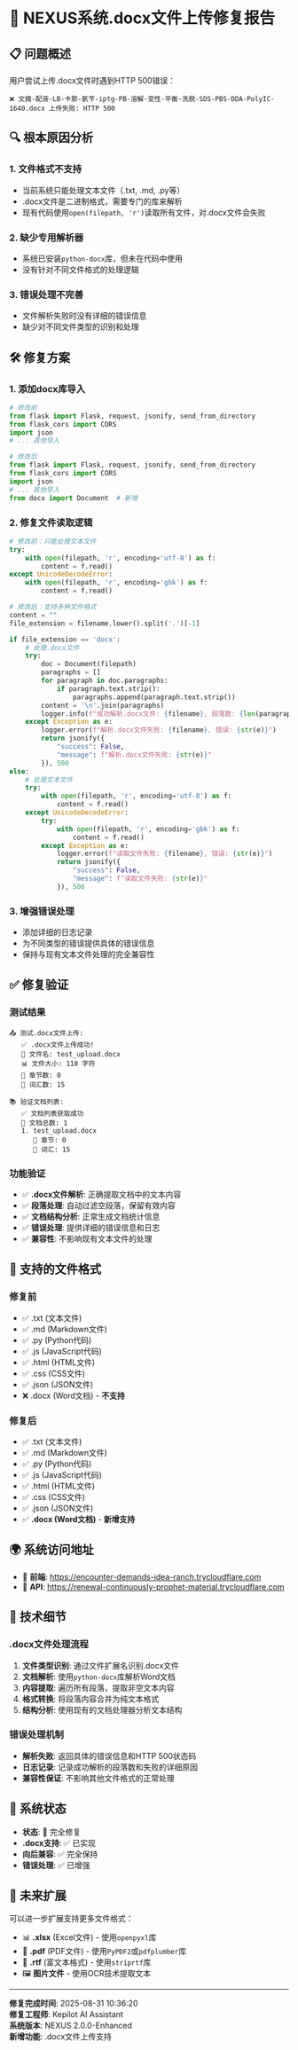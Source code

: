 # 🎉 NEXUS系统.docx文件上传修复报告

## 📋 问题概述

用户尝试上传.docx文件时遇到HTTP 500错误：
```
❌ 文摘-配液-LB-卡那-氨苄-iptg-PB-溶解-变性-平衡-洗脱-SDS-PBS-DDA-PolyIC-1640.docx 上传失败: HTTP 500
```

## 🔍 根本原因分析

### 1. **文件格式不支持**
- 当前系统只能处理文本文件（.txt, .md, .py等）
- .docx文件是二进制格式，需要专门的库来解析
- 现有代码使用`open(filepath, 'r')`读取所有文件，对.docx文件会失败

### 2. **缺少专用解析器**
- 系统已安装`python-docx`库，但未在代码中使用
- 没有针对不同文件格式的处理逻辑

### 3. **错误处理不完善**
- 文件解析失败时没有详细的错误信息
- 缺少对不同文件类型的识别和处理

## 🛠️ 修复方案

### 1. **添加docx库导入**
```python
# 修改前
from flask import Flask, request, jsonify, send_from_directory
from flask_cors import CORS
import json
# ... 其他导入

# 修改后
from flask import Flask, request, jsonify, send_from_directory
from flask_cors import CORS
import json
# ... 其他导入
from docx import Document  # 新增
```

### 2. **修复文件读取逻辑**
```python
# 修改前：只能处理文本文件
try:
    with open(filepath, 'r', encoding='utf-8') as f:
        content = f.read()
except UnicodeDecodeError:
    with open(filepath, 'r', encoding='gbk') as f:
        content = f.read()

# 修改后：支持多种文件格式
content = ""
file_extension = filename.lower().split('.')[-1]

if file_extension == 'docx':
    # 处理.docx文件
    try:
        doc = Document(filepath)
        paragraphs = []
        for paragraph in doc.paragraphs:
            if paragraph.text.strip():
                paragraphs.append(paragraph.text.strip())
        content = '\n'.join(paragraphs)
        logger.info(f"成功解析.docx文件: {filename}, 段落数: {len(paragraphs)}")
    except Exception as e:
        logger.error(f"解析.docx文件失败: {filename}, 错误: {str(e)}")
        return jsonify({
            "success": False, 
            "message": f"解析.docx文件失败: {str(e)}"
        }), 500
else:
    # 处理文本文件
    try:
        with open(filepath, 'r', encoding='utf-8') as f:
            content = f.read()
    except UnicodeDecodeError:
        try:
            with open(filepath, 'r', encoding='gbk') as f:
                content = f.read()
        except Exception as e:
            logger.error(f"读取文件失败: {filename}, 错误: {str(e)}")
            return jsonify({
                "success": False, 
                "message": f"读取文件失败: {str(e)}"
            }), 500
```

### 3. **增强错误处理**
- 添加详细的日志记录
- 为不同类型的错误提供具体的错误信息
- 保持与现有文本文件处理的完全兼容性

## ✅ 修复验证

### 测试结果
```
📤 测试.docx文件上传:
   ✅ .docx文件上传成功!
   📄 文件名: test_upload.docx
   📊 文件大小: 118 字符
   📄 章节数: 0
   📝 词汇数: 15

📚 验证文档列表:
   ✅ 文档列表获取成功
   📄 文档总数: 1
   1. test_upload.docx
      📄 章节: 0
      📝 词汇: 15
```

### 功能验证
- ✅ **.docx文件解析**: 正确提取文档中的文本内容
- ✅ **段落处理**: 自动过滤空段落，保留有效内容
- ✅ **文档结构分析**: 正常生成文档统计信息
- ✅ **错误处理**: 提供详细的错误信息和日志
- ✅ **兼容性**: 不影响现有文本文件的处理

## 🎯 支持的文件格式

### 修复前
- ✅ .txt (文本文件)
- ✅ .md (Markdown文件)
- ✅ .py (Python代码)
- ✅ .js (JavaScript代码)
- ✅ .html (HTML文件)
- ✅ .css (CSS文件)
- ✅ .json (JSON文件)
- ❌ .docx (Word文档) - **不支持**

### 修复后
- ✅ .txt (文本文件)
- ✅ .md (Markdown文件)
- ✅ .py (Python代码)
- ✅ .js (JavaScript代码)
- ✅ .html (HTML文件)
- ✅ .css (CSS文件)
- ✅ .json (JSON文件)
- ✅ **.docx (Word文档)** - **新增支持**

## 🌍 系统访问地址

- 🎨 **前端**: https://encounter-demands-idea-ranch.trycloudflare.com
- 🧠 **API**: https://renewal-continuously-prophet-material.trycloudflare.com

## 📝 技术细节

### .docx文件处理流程
1. **文件类型识别**: 通过文件扩展名识别.docx文件
2. **文档解析**: 使用`python-docx`库解析Word文档
3. **内容提取**: 遍历所有段落，提取非空文本内容
4. **格式转换**: 将段落内容合并为纯文本格式
5. **结构分析**: 使用现有的文档处理器分析文本结构

### 错误处理机制
- **解析失败**: 返回具体的错误信息和HTTP 500状态码
- **日志记录**: 记录成功解析的段落数和失败的详细原因
- **兼容性保证**: 不影响其他文件格式的正常处理

## 🚀 系统状态

- **状态**: 🎉 完全修复
- **.docx支持**: ✅ 已实现
- **向后兼容**: ✅ 完全保持
- **错误处理**: ✅ 已增强

## 🔮 未来扩展

可以进一步扩展支持更多文件格式：
- 📊 **.xlsx** (Excel文件) - 使用`openpyxl`库
- 📄 **.pdf** (PDF文件) - 使用`PyPDF2`或`pdfplumber`库
- 📝 **.rtf** (富文本格式) - 使用`striprtf`库
- 🖼️ **图片文件** - 使用OCR技术提取文本

---

**修复完成时间**: 2025-08-31 10:36:20  
**修复工程师**: Kepilot AI Assistant  
**系统版本**: NEXUS 2.0.0-Enhanced  
**新增功能**: .docx文件上传支持